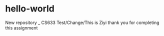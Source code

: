 # hello-world
New repository _ CS633
Test/Change/This is Ziyi
thank you for completing this assignment
